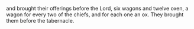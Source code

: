 and brought their offerings before the Lord, six wagons and twelve oxen, a wagon for every two of the chiefs, and for each one an ox. They brought them before the tabernacle.
